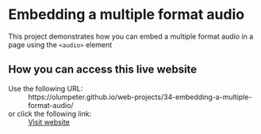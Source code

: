 # Embedding a multiple format audio

This project demonstrates how you can embed a multiple format audio in a page using the <code>&lt;audio&gt;</code> element

## How you can access this live website

<dl>
  Use the following URL:
  <dd>
    https://olumpeter.github.io/web-projects/34-embedding-a-multiple-format-audio/
  </dd>
  or click the following link:
  <dd>
    <a href="https://olumpeter.github.io/web-projects/34-embedding-a-multiple-format-audio/">Visit website</a>
  </dd>
</dl>
